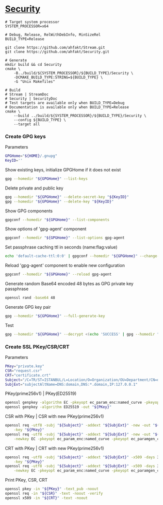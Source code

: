 # [Security](https://ahfakt.github.io/Security/)

```shell
# Target system processor
SYSTEM_PROCESSOR=x64

# Debug, Release, RelWithDebInfo, MinSizeRel
BUILD_TYPE=Release

git clone https://github.com/ahfakt/Stream.git
git clone https://github.com/ahfakt/Security.git

# Generate
mkdir build && cd Security
cmake \
    -B../build/${SYSTEM_PROCESSOR}/${BUILD_TYPE}/Security \
    -DCMAKE_BUILD_TYPE:STRING=${BUILD_TYPE} \
    -G "Unix Makefiles"

# Build
# Stream | StreamDoc
# Security | SecurityDoc
# Test targets are available only when BUILD_TYPE=Debug
# Documentation is available only when BUILD_TYPE=Release
cmake \
    --build ../build/${SYSTEM_PROCESSOR}/${BUILD_TYPE}/Security \
    --config ${BUILD_TYPE} \
    --target all
```

### **Create GPG keys**

Parameters
```bash
GPGHome="${HOME}/.gnupg"
KeyID=''
```

Show existing keys, initialize GPGHome if it does not exist
```bash
gpg --homedir "${GPGHome}" --list-keys
```

Delete private and public key
```bash
gpg --homedir "${GPGHome}" --delete-secret-key "${KeyID}"
gpg --homedir "${GPGHome}" --delete-key "${KeyID}"
```

Show GPG components
```bash
gpgconf --homedir "${GPGHome}" --list-components
```

Show options of 'gpg-agent' component
```bash
gpgconf --homedir "${GPGHome}" --list-options gpg-agent
```

Set passphrase caching ttl in seconds (name:flag:value)
```bash
echo 'default-cache-ttl:0:0' | gpgconf --homedir "${GPGHome}" --change-options gpg-agent
```

Reload 'gpg-agent' component to enable new configuration
```bash
gpgconf --homedir "${GPGHome}" --reload gpg-agent
```

Generate random Base64 encoded 48 bytes as GPG private key passphrase
```bash
openssl rand -base64 48
```

Generate GPG key pair
```bash
gpg --homedir "${GPGHome}" --full-generate-key
```

Test
```bash
gpg --homedir "${GPGHome}" --decrypt <(echo 'SUCCESS' | gpg --homedir "${GPGHome}" --encrypt --recipient "${KeyID}" --output -)
```

### **Create SSL PKey/CSR/CRT**

Parameters
```bash
PKey="private.key"
CSR="request.csr"
CRT="certificate.crt"
Subject="/C=TR/ST=ISTANBUL/L=Location/O=Organization/OU=Department/CN=domain"
SubjExt="subjectAltName=DNS:domain,DNS:*.domain,IP:127.0.0.1"
```

PKey(prime256v1) | PKey(ED25519)
```bash
openssl genpkey -algorithm EC -pkeyopt ec_param_enc:named_curve -pkeyopt ec_paramgen_curve:P-256 -out "${PKey}"
openssl genpkey -algorithm ED25519 -out "${PKey}"
```

CSR with PKey | CSR with new PKey(prime256v1)
```bash
openssl req -utf8 -subj "${Subject}" -addext "${SubjExt}" -new -out "${CSR}" \
    -key "${PKey}"
openssl req -utf8 -subj "${Subject}" -addext "${SubjExt}" -new -out "${CSR}" \
    -newkey EC -pkeyopt ec_param_enc:named_curve -pkeyopt ec_paramgen_curve:P-256 -nodes -keyout "${PKey}"
```

CRT with PKey | CRT with new PKey(prime256v1)
```bash
openssl req -utf8 -subj "${Subject}" -addext "${SubjExt}" -x509 -days 365 -new -out "${CRT}" \
    -key "${PKey}"
openssl req -utf8 -subj "${Subject}" -addext "${SubjExt}" -x509 -days 365 -new -out "${CRT}" \
    -newkey EC -pkeyopt ec_param_enc:named_curve -pkeyopt ec_paramgen_curve:P-256 -nodes -keyout "${PKey}"
```

Print PKey, CSR, CRT
```bash
openssl pkey -in "${PKey}" -text_pub -noout
openssl req -in "${CSR}" -text -noout -verify
openssl x509 -in "${CRT}" -text -noout
```